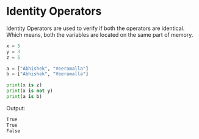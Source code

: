 # Identity Operators

Identity Operators are used to verify if both the operators are identical. Which means, both the variables are located on the same part of memory.

```python
x = 5
y = 3
z = 5

a = ["Abhishek", "Veeramalla"]
b = ["Abhishek", "Veeramalla"]

print(x is z)
print(x is not y)
print(a is b)
```

Output:

```txt
True
True
False
```

